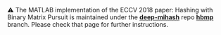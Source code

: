 :warning: The MATLAB implementation of the ECCV 2018 paper: Hashing with Binary Matrix Pursuit is maintained under the **[deep-mihash](https://github.com/fcakir/deep-mihash)** repo **[hbmp](https://github.com/fcakir/deep-mihash/tree/hbmp)** branch. 
Please check that page for further instructions. 
